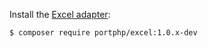 Install the [Excel adapter](https://github.com/portphp/excel):

```bash
$ composer require portphp/excel:1.0.x-dev
```
